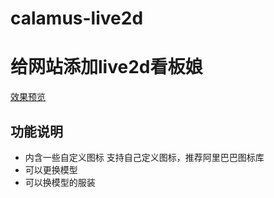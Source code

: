 # calamus-live2d
# 给网站添加live2d看板娘
[效果预览](http://www.calamus.xyz/)
## 功能说明
- 内含一些自定义图标
    支持自己定义图标，推荐阿里巴巴图标库
- 可以更换模型
- 可以换模型的服装
